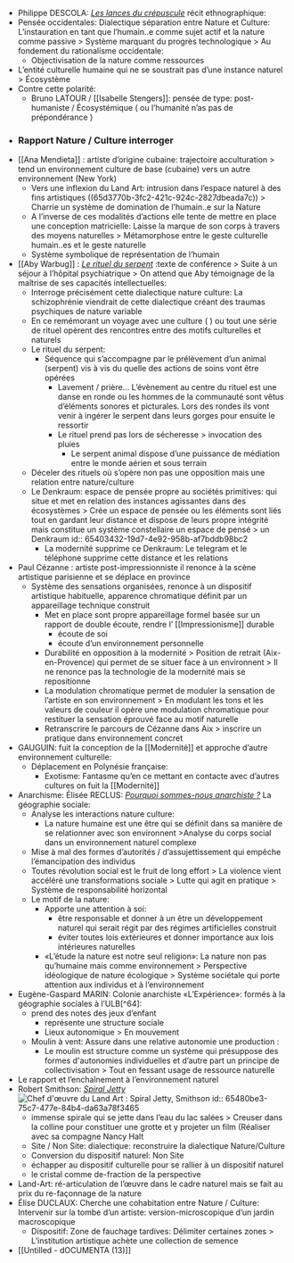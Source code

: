 - Philippe DESCOLA: [*Les lances du crépuscule*](https://www.babelio.com/livres/Descola-Les-Lances-du-crepuscule/1418267) récit ethnographique:
- Pensée occidentales: Dialectique séparation entre Nature et Culture: L’instauration en tant que l’humain..e comme sujet actif et la nature comme passive > Système marquant du progrès technologique > Au fondement du rationalisme occidentale:
	- Objectivisation de la nature comme ressources
- L’entité culturelle humaine qui ne se soustrait pas d’une instance naturel > Écosystème
- Contre cette polarité:
	- Bruno LATOUR / [[Isabelle Stengers]]: pensée de type: post-humaniste / Écosystémique ( ou l’humanité n’as pas de prépondérance )
- ### Rapport Nature / Culture interroger
- [[Ana Mendieta]] : artiste d’origine cubaine: trajectoire acculturation > tend un environnement culture de base (cubaine) vers un autre environnement (New York)
	- Vers une inflexion du Land Art: intrusion dans l’espace naturel à des fins artistiques ((65d3770b-3fc2-421c-924c-2827dbeada7c)) > Charrie un système de domination de l’humain..e sur la Nature
	- A l’inverse de ces modalités d’actions elle tente de mettre en place une conception matricielle: Laisse la marque de son corps à travers des moyens naturelles > Métamorphose entre le geste culturelle humain..es et le geste naturelle
	- Système symbolique de représentation de l’humain
- [[Aby Warbug]] : [*Le rituel du serpent*](https://journals.openedition.org/critiquedart/1844) :texte de conférence > Suite à un séjour à l’hôpital psychiatrique > On attend que Aby témoignage de la maîtrise de ses capacités intellectuelles:
	- Interroge précisément cette dialectique nature culture: La schizophrénie viendrait de cette dialectique créant des traumas psychiques de nature variable
	- En ce remémorant un voyage avec une culture ( ) ou tout une série de rituel opèrent des rencontres entre des motifs culturelles et naturels
	- Le rituel du serpent:
		- Séquence qui s’accompagne par le prélèvement d’un animal (serpent) vis à vis du quelle des actions de soins vont être opérées
			- Lavement / prière… L’évènement au centre du rituel est une danse en ronde ou les hommes de la communauté sont vêtus d’éléments sonores et picturales. Lors des rondes ils vont venir à ingérer le serpent dans leurs gorges pour ensuite le ressortir
			- Le rituel prend pas lors de sécheresse > invocation des pluies
				- Le serpent animal dispose d’une puissance de médiation entre le monde aérien et sous terrain
	- Déceler des rituels où s’opère non pas une opposition mais une relation entre nature/culture
	- Le Denkraum: espace de pensée propre au sociétés primitives: qui situe et met en relation des instances agissantes dans des écosystèmes > Crée un espace de pensée ou les éléments sont liés tout en gardant leur distance et dispose de leurs propre intégrité mais constitue un système constellaire un espace de pensé > un Denkraum
	  id:: 65403432-19d7-4e92-958b-af7bddb98bc2
		- La modernité supprime ce Denkraum: Le telegram et le téléphone supprime cette distance et les relations
- Paul Cézanne : artiste post-impressionniste il renonce à la scène artistique parisienne et se déplace en province
	- Système des sensations organisées, renonce à un dispositif artistique habituelle, apparence chromatique définit par un appareillage technique construit
		- Met en place sont propre appareillage formel basée sur un rapport de double écoute, rendre l’ [[Impressionisme]]  durable
			- écoute de soi
			- écoute d’un environnement personnelle
		- Durabilité en opposition à la modernité > Position de retrait (Aix-en-Provence) qui permet de se situer face à un environnent > Il ne renonce pas la technologie de la modernité mais se repositionne
		- La modulation chromatique permet de moduler la sensation de l’artiste en son environnement > En modulant les tons et les valeurs de couleur il opère une modulation chromatique pour restituer la sensation éprouvé face au motif naturelle
		- Retranscrire le parcours de Cézanne dans Aix > inscrire un pratique dans environnement concret
- GAUGUIN: fuit la conception de la [[Modernité]] et approche d’autre environnement culturelle:
	- Déplacement en Polynésie française:
		- Exotisme: Fantasme qu’en ce mettant en contacte avec d’autres cultures on fuit la [[Modernité]]
- Anarchisme: Élisée RECLUS: [*Pourquoi sommes-nous anarchiste ?*](https://fr.wikisource.org/wiki/Pourquoi_sommes-nous_anarchistes_%3F) La géographie sociale:
	- Analyse les interactions nature culture:
		- La nature humaine est une être qui se définit dans sa manière de se relationner avec son environnent >Analyse du corps social dans un environnement naturel complexe
	- Mise à mal des formes d’autorités / d’assujettissement qui empêche l’émancipation des individus
	- Toutes révolution social est le fruit de long effort > La violence vient accéléré une transformations sociale > Lutte qui agit en pratique > Système de responsabilité horizontal
	- Le motif de la nature:
		- Apporte une attention à soi:
			- être responsable et donner à un être un développement naturel qui serait régit par des régimes artificielles construit
			- éviter toutes lois extérieures et donner importance aux lois intérieures naturelles
		- «L’étude la nature est notre seul religion»: La nature non pas qu’humaine mais comme environnement > Perspective idéologique de nature écologique > Système sociétale qui porte attention aux individus et à l’environnement
- Eugène-Gaspard MARIN: Colonie anarchiste «L’Expérience»:  formés à la géographie sociales à l’ULB[^64]:
	- prend des notes des jeux d’enfant
		- représente une structure sociale
		- Lieux autonomique > En mouvement
	- Moulin à vent: Assure dans une relative autonomie une production :
		- Le moulin est structure comme un système qui présuppose des formes d'autonomies individuelles et d’autre part un principe de collectivisation > Tout en fessant usage de ressource naturelle
- Le rapport et l’enchaînement à l’environnement naturel
- Robert Smithson: [*Spiral Jetty*](https://blog.artsper.com/fr/la-minute-arty/chef-doeuvre-art-contemporain-spiral-jetty-smithson/) ![Chef d'œuvre du Land Art : Spiral Jetty, Smithson](https://blog.artsper.com/wp-content/uploads/2014/04/New-Featured-Image-1200-x-675-2-min_11zon.jpg)
  id:: 65480be3-75c7-477e-84b4-da63a78f3465
	- immense spirale qui se jette dans l’eau du lac salées > Creuser dans la colline pour constituer une grotte et y projeter un film (Réaliser avec sa compagne Nancy Halt
	- Site / Non Site: dialectique: reconstruire la dialectique Nature/Culture
	- Conversion du dispositif naturel: Non Site
	- échapper au dispositif culturelle pour se rallier à un dispositif naturel
	- le cristal comme de-fraction de la perspective
- Land-Art: ré-articulation de l’œuvre dans le cadre naturel mais se fait au prix du re-façonnage de la nature
- Élise DUCLAUX:  Cherche une cohabitation entre Nature / Culture: Intervenir sur la tombe d’un artiste: version-microscopique d’un jardin macroscopique
	- Dispositif: Zone de fauchage tardives:  Délimiter certaines zones > L’institution artistique achète une collection de semence
- [[Untilled - dOCUMENTA (13)]]